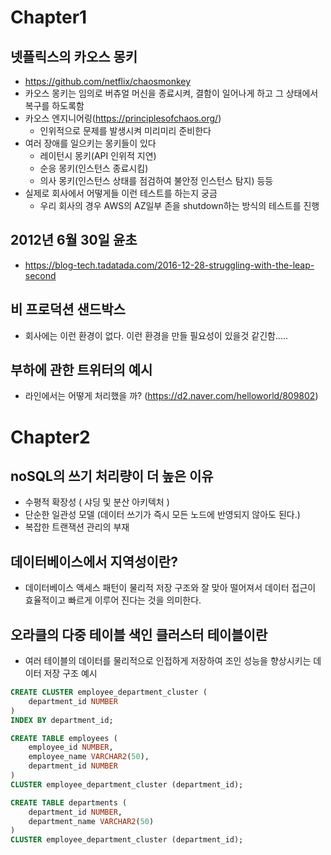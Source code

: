# Chapter1
## 넷플릭스의 카오스 몽키
- https://github.com/netflix/chaosmonkey
- 카오스 몽키는 임의로 버츄얼 머신을 종료시켜, 결함이 일어나게 하고 그 상태에서 복구를 하도록함
- 카오스 엔지니어링(https://principlesofchaos.org/)
  - 인위적으로 문제를 발생시켜 미리미리 준비한다
- 여러 장애를 일으키는 몽키들이 있다
  - 레이턴시 몽키(API 인위적 지연)
  - 순응 몽키(인스턴스 종료시킴)
  - 의사 몽키(인스턴스 상태를 점검하여 불안정 인스턴스 탐지) 등등
- 실제로 회사에서 어떻게들 이런 테스트를 하는지 궁금
  - 우리 회사의 경우 AWS의 AZ일부 존을 shutdown하는 방식의 테스트를 진행

## 2012년 6월 30일 윤초
- https://blog-tech.tadatada.com/2016-12-28-struggling-with-the-leap-second

## 비 프로덕션 샌드박스
- 회사에는 이런 환경이 없다. 이런 환경을 만들 필요성이 있을것 같긴함.....


## 부하에 관한 트위터의 예시
- 라인에서는 어떻게 처리했을 까? (https://d2.naver.com/helloworld/809802)


# Chapter2
## noSQL의 쓰기 처리량이 더 높은 이유
- 수평적 확장성 ( 샤딩 및 분산 아키텍처 )
- 단순한 일관성 모델 (데이터 쓰기가 즉시 모든 노드에 반영되지 않아도 된다.)
- 복잡한 트랜잭션 관리의 부재

## 데이터베이스에서 지역성이란?
- 데이터베이스 액세스 패턴이 물리적 저장 구조와 잘 맞아 떨어져서 데이터 접근이 효율적이고 빠르게 이루어 진다는 것을 의미한다.

## 오라클의 다중 테이블 색인 클러스터 테이블이란
- 여러 테이블의 데이터를 물리적으로 인접하게 저장하여 조인 성능을 향상시키는 데이터 저장 구조
예시
```SQL
CREATE CLUSTER employee_department_cluster (
    department_id NUMBER
)
INDEX BY department_id;

CREATE TABLE employees (
    employee_id NUMBER,
    employee_name VARCHAR2(50),
    department_id NUMBER
)
CLUSTER employee_department_cluster (department_id);

CREATE TABLE departments (
    department_id NUMBER,
    department_name VARCHAR2(50)
)
CLUSTER employee_department_cluster (department_id);

```